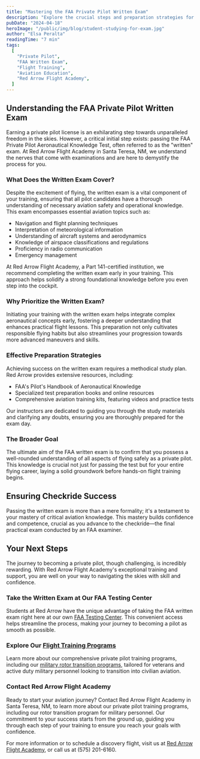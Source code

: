 ```yaml
---
title: "Mastering the FAA Private Pilot Written Exam"
description: "Explore the crucial steps and preparation strategies for passing the FAA Private Pilot Written Exam. Learn how Red Arrow Flight Academy in Santa Teresa, NM, supports students from the classroom to the cockpit."
pubDate: "2024-04-18"
heroImage: "/public/img/blog/student-studying-for-exam.jpg"
author: "Elsa Peralta"
readingTime: "7 min"
tags:
  [
    "Private Pilot",
    "FAA Written Exam",
    "Flight Training",
    "Aviation Education",
    "Red Arrow Flight Academy",
  ]
---
```


## Understanding the FAA Private Pilot Written Exam

Earning a private pilot license is an exhilarating step towards unparalleled freedom in the skies. However, a critical initial step exists: passing the FAA Private Pilot Aeronautical Knowledge Test, often referred to as the "written" exam. At Red Arrow Flight Academy in Santa Teresa, NM, we understand the nerves that come with examinations and are here to demystify the process for you.

### What Does the Written Exam Cover?

Despite the excitement of flying, the written exam is a vital component of your training, ensuring that all pilot candidates have a thorough understanding of necessary aviation safety and operational knowledge. This exam encompasses essential aviation topics such as:

- Navigation and flight planning techniques
- Interpretation of meteorological information
- Understanding of aircraft systems and aerodynamics
- Knowledge of airspace classifications and regulations
- Proficiency in radio communication
- Emergency management

At Red Arrow Flight Academy, a Part 141-certified institution, we recommend completing the written exam early in your training. This approach helps solidify a strong foundational knowledge before you even step into the cockpit.

### Why Prioritize the Written Exam?

Initiating your training with the written exam helps integrate complex aeronautical concepts early, fostering a deeper understanding that enhances practical flight lessons. This preparation not only cultivates responsible flying habits but also streamlines your progression towards more advanced maneuvers and skills.

### Effective Preparation Strategies

Achieving success on the written exam requires a methodical study plan. Red Arrow provides extensive resources, including:

- FAA's Pilot's Handbook of Aeronautical Knowledge
- Specialized test preparation books and online resources
- Comprehensive aviation training kits, featuring videos and practice tests

Our instructors are dedicated to guiding you through the study materials and clarifying any doubts, ensuring you are thoroughly prepared for the exam day.

### The Broader Goal

The ultimate aim of the FAA written exam is to confirm that you possess a well-rounded understanding of all aspects of flying safely as a private pilot. This knowledge is crucial not just for passing the test but for your entire flying career, laying a solid groundwork before hands-on flight training begins.

## Ensuring Checkride Success

Passing the written exam is more than a mere formality; it's a testament to your mastery of critical aviation knowledge. This mastery builds confidence and competence, crucial as you advance to the checkride—the final practical exam conducted by an FAA examiner.

## Your Next Steps

The journey to becoming a private pilot, though challenging, is incredibly rewarding. With Red Arrow Flight Academy's exceptional training and support, you are well on your way to navigating the skies with skill and confidence.

### Take the Written Exam at Our FAA Testing Center

Students at Red Arrow have the unique advantage of taking the FAA written exam right here at our own [FAA Testing Center](https://www.flyredarrow.com/resources/faa-exam-center). This convenient access helps streamline the process, making your journey to becoming a pilot as smooth as possible.

### Explore Our [Flight Training Programs](https://www.flyredarrow.com/flight-programs/training-courses)

Learn more about our comprehensive private pilot training programs, including our [military rotor transition programs](https://www.flyredarrow.com/flight-programs/military-rotor-transition), tailored for veterans and active duty military personnel looking to transition into civilian aviation.

### Contact Red Arrow Flight Academy

Ready to start your aviation journey? Contact Red Arrow Flight Academy in Santa Teresa, NM, to learn more about our private pilot training programs, including our rotor transition program for military personnel. Our commitment to your success starts from the ground up, guiding you through each step of your training to ensure you reach your goals with confidence.

For more information or to schedule a discovery flight, visit us at [Red Arrow Flight Academy](https://www.flyredarrow.com/), or call us at (575) 201-6160.
